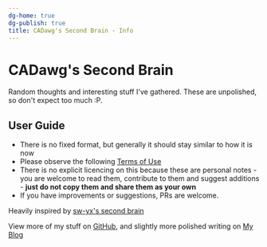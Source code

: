 ```yaml
---
dg-home: true
dg-publish: true
title: CADawg's Second Brain - Info
---
```

# CADawg's Second Brain
Random thoughts and interesting stuff I've gathered. These are unpolished, so don't expect too much :P.

## User Guide
- There is no fixed format, but generally it should stay similar to how it is now
- Please observe the following [Terms of Use](https://www.swyx.io/digital-garden-tos)
- There is no explicit licencing on this because these are personal notes - you are welcome to read them, contribute to them and suggest additions - **just do not copy them and share them as your own**
- If you have improvements or suggestions, PRs are welcome.

Heavily inspired by [sw-yx's second brain](https://github.com/sw-yx/brain)

View more of my stuff on [GitHub](https://github.com/CADawg), and slightly more polished writing on [My Blog](https://cadawg.com)
